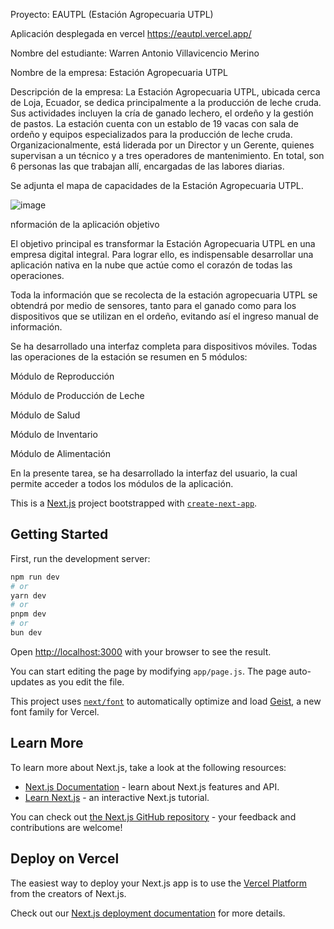 
Proyecto: EAUTPL (Estación Agropecuaria UTPL)

Aplicación desplegada en vercel
https://eautpl.vercel.app/

Nombre del estudiante: Warren Antonio Villavicencio Merino 

Nombre de la empresa: Estación Agropecuaria UTPL

Descripción de la empresa:
La Estación Agropecuaria UTPL, ubicada cerca de Loja, Ecuador, se dedica principalmente a la producción de leche cruda. Sus actividades incluyen la cría de ganado lechero, el ordeño y la gestión de pastos. La estación cuenta con un establo de 19 vacas con sala de ordeño y equipos especializados para la producción de leche cruda. Organizacionalmente, está liderada por un Director y un Gerente, quienes supervisan a un técnico y a tres operadores de mantenimiento. En total, son 6 personas las que trabajan allí, encargadas de las labores diarias.

Se adjunta el mapa de capacidades de la Estación Agropecuaria UTPL.

![image](https://github.com/user-attachments/assets/8e056259-b9c8-44b4-a771-b9c85e49d8a2)

nformación de la aplicación objetivo

El objetivo principal es transformar la Estación Agropecuaria UTPL en una empresa digital integral. Para lograr ello, es indispensable desarrollar una aplicación nativa en la nube que actúe como el corazón de todas las operaciones.

Toda la información que se recolecta de la estación agropecuaria UTPL se obtendrá por medio de sensores, tanto para el ganado como para los dispositivos que se utilizan en el ordeño, evitando así el ingreso manual de información.

Se ha desarrollado una interfaz completa para dispositivos móviles. Todas las operaciones de la estación se resumen en 5 módulos:

Módulo de Reproducción

Módulo de Producción de Leche

Módulo de Salud

Módulo de Inventario

Módulo de Alimentación

En la presente tarea, se ha desarrollado la interfaz del usuario, la cual permite acceder a todos los módulos de la aplicación.


This is a [Next.js](https://nextjs.org) project bootstrapped with [`create-next-app`](https://github.com/vercel/next.js/tree/canary/packages/create-next-app).

## Getting Started

First, run the development server:

```bash
npm run dev
# or
yarn dev
# or
pnpm dev
# or
bun dev
```



Open [http://localhost:3000](http://localhost:3000) with your browser to see the result.

You can start editing the page by modifying `app/page.js`. The page auto-updates as you edit the file.

This project uses [`next/font`](https://nextjs.org/docs/app/building-your-application/optimizing/fonts) to automatically optimize and load [Geist](https://vercel.com/font), a new font family for Vercel.

## Learn More

To learn more about Next.js, take a look at the following resources:

- [Next.js Documentation](https://nextjs.org/docs) - learn about Next.js features and API.
- [Learn Next.js](https://nextjs.org/learn) - an interactive Next.js tutorial.

You can check out [the Next.js GitHub repository](https://github.com/vercel/next.js) - your feedback and contributions are welcome!

## Deploy on Vercel

The easiest way to deploy your Next.js app is to use the [Vercel Platform](https://vercel.com/new?utm_medium=default-template&filter=next.js&utm_source=create-next-app&utm_campaign=create-next-app-readme) from the creators of Next.js.

Check out our [Next.js deployment documentation](https://nextjs.org/docs/app/building-your-application/deploying) for more details.
